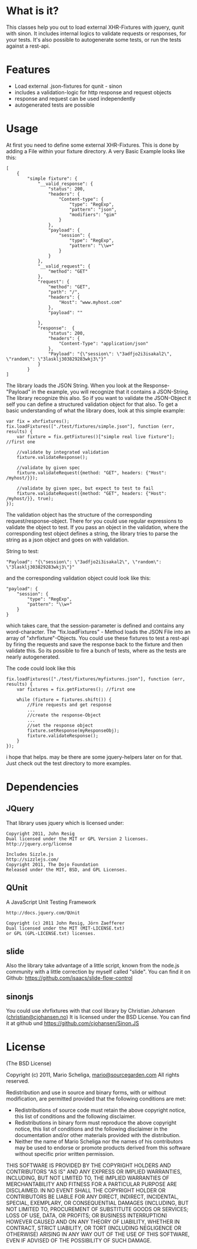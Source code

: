 # What is it? #
This classes help you out to load external XHR-Fixtures with jquery, qunit with sinon.
It includes internal logics to validate requests or responses, for your tests.
It's also possible to autogenerate some tests, or run the tests against a rest-api.

# Features #
* Load external .json-fixtures for qunit - sinon
* includes a validation-logic for http response and request objects
* response and request can be used independently
* autogenerated tests are possible

# Usage #

At first you need to define some external XHR-Fixtures. This is done by adding
a File within your fixture directory. A very Basic Example looks like this:

	[
		{
			"simple fixture": { 
				"__valid_response": {
					"status": 200,
					"headers": {
						"Content-type": {
							"type": "RegExp",
							"pattern": "json",
							"modifiers": "gim"
						}
					},
					"payload": {
						"session": {
							"type": "RegExp",
							"pattern": "\\w+"
						}
					}
				},
				"__valid_request": {
					"method": "GET"
				},
				"request": {
					"method": "GET",
					"path": "/",
					"headers": {
						"Host": "www.myhost.com"
					},
					"payload": ""

				},
				"response":  {
					"status": 200,
					"headers": {
						"Content-Type": "application/json"
					},
					"Payload": "{\"session\": \"3adfjo2i3isakal2\", \"random\": \"3lasklj303829283wkj3\"}"
				}
			}
	]

The library loads the JSON String. When you look at the Response-"Payload" in the example, you will recognize
that it contains a JSON-String. The library recognize this also. So if you want to validate the JSON-Object it
self you can define a structured validation object for that also. To get a basic understanding of what the library
does, look at this simple example:

	var fix = xhrfixtures();
	fix.loadFixtures(["./test/fixtures/simple.json"], function (err, results) {
		var fixture = fix.getFixtures()["simple real live fixture"]; //first one 
		
		//validate by integrated validation
		fixture.validateResponse();
		
		//validate by given spec
		fixture.validateRequest({method: "GET", headers: {"Host": /myhost/}}); 
		
		//validate by given spec, but expect to test to fail
		fixture.validateRequest({method: "GET", headers: {"Host": /myhost/}}, true);
	});  

The validation object has the structure of the corresponding request/response-object. There for
you could use regular expressions to validate the object to test. If you pass an object in the validation,
where the corresponding test object defines a string, the library tries to parse the string as a json object
and goes on with validation.

String to test:

	"Payload": "{\"session\": \"3adfjo2i3isakal2\", \"random\": \"3lasklj303829283wkj3\"}"

and the corresponding validation object could look like this:

	"payload": {
		"session": {
			"type": "RegExp",
			"pattern": "\\w+"
		}
	}

which takes care, that the session-parameter is defined and contains any word-character.
The "fix.loadFixtures" - Method loads the JSON File into an array of "xhrfixture"-Objects.
You could use these fixtures to test a rest-api by firing the requests and save the response
back to the fixture and then validate this. So its possible to fire a bunch of tests,
where as the tests are nearly autogenerated.

The code could look like this

	fix.loadFixtures(["./test/fixtures/myfixtures.json"], function (err, results) {
		var fixtures = fix.getFixtures(); //first one 
	
		while (fixture = fixtures.shift()) {
			//Fire requests and get response
			...
			//create the response-Object
			...
			//set the response object
			fixture.setResponse(myResponseObj);
			fixture.validateResponse();
		}
	});
	
i hope that helps. may be there are some jquery-helpers later on for that. Just
check out the test directory to more examples.

# Dependencies #

## JQuery ##
That library uses jquery which is licensed under: 

	Copyright 2011, John Resig
	Dual licensed under the MIT or GPL Version 2 licenses.
	http://jquery.org/license

	Includes Sizzle.js
	http://sizzlejs.com/
	Copyright 2011, The Dojo Foundation
	Released under the MIT, BSD, and GPL Licenses.

## QUnit ##
A JavaScript Unit Testing Framework

	http://docs.jquery.com/QUnit

	Copyright (c) 2011 John Resig, Jörn Zaefferer
	Dual licensed under the MIT (MIT-LICENSE.txt)
	or GPL (GPL-LICENSE.txt) licenses.

## slide ##
Also the library take advantage of a little script, known from the
node.js community with a little correction by myself called "slide".
You can find it on Github: https://github.com/isaacs/slide-flow-control

## sinonjs ##
You could use xhrfixtures with that cool library by Christian Johansen (christian@cjohansen.no)
It is licensed under the BSD License. You can find it at github und https://github.com/cjohansen/Sinon.JS

# License #
(The BSD License)

Copyright (c) 2011, Mario Scheliga, mario@sourcegarden.com
All rights reserved.

Redistribution and use in source and binary forms, with or without modification,
are permitted provided that the following conditions are met:

* Redistributions of source code must retain the above copyright notice,
  this list of conditions and the following disclaimer.
* Redistributions in binary form must reproduce the above copyright notice,
  this list of conditions and the following disclaimer in the documentation
  and/or other materials provided with the distribution.
* Neither the name of Mario Scheliga nor the names of his contributors
  may be used to endorse or promote products derived from this software
  without specific prior written permission.

THIS SOFTWARE IS PROVIDED BY THE COPYRIGHT HOLDERS AND CONTRIBUTORS "AS IS" AND
ANY EXPRESS OR IMPLIED WARRANTIES, INCLUDING, BUT NOT LIMITED TO, THE IMPLIED
WARRANTIES OF MERCHANTABILITY AND FITNESS FOR A PARTICULAR PURPOSE ARE
DISCLAIMED. IN NO EVENT SHALL THE COPYRIGHT HOLDER OR CONTRIBUTORS BE LIABLE
FOR ANY DIRECT, INDIRECT, INCIDENTAL, SPECIAL, EXEMPLARY, OR CONSEQUENTIAL
DAMAGES (INCLUDING, BUT NOT LIMITED TO, PROCUREMENT OF SUBSTITUTE GOODS OR
SERVICES; LOSS OF USE, DATA, OR PROFITS; OR BUSINESS INTERRUPTION) HOWEVER
CAUSED AND ON ANY THEORY OF LIABILITY, WHETHER IN CONTRACT, STRICT LIABILITY,
OR TORT (INCLUDING NEGLIGENCE OR OTHERWISE) ARISING IN ANY WAY OUT OF THE USE OF
THIS SOFTWARE, EVEN IF ADVISED OF THE POSSIBILITY OF SUCH DAMAGE.